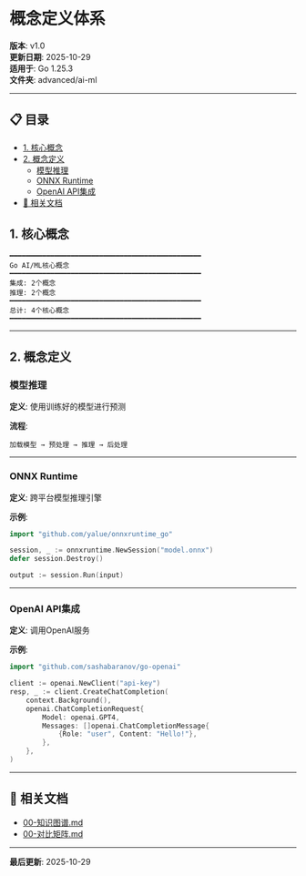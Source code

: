 ﻿# 概念定义体系

**版本**: v1.0  
**更新日期**: 2025-10-29  
**适用于**: Go 1.25.3  
**文件夹**: advanced/ai-ml

---

## 📋 目录


- [1. 核心概念](#1-核心概念)
- [2. 概念定义](#2-概念定义)
  - [模型推理](#模型推理)
  - [ONNX Runtime](#onnx-runtime)
  - [OpenAI API集成](#openai-api集成)
- [🔗 相关文档](#相关文档)

## 1. 核心概念

```text
━━━━━━━━━━━━━━━━━━━━━━━━━━━━━━━━━━━━━━━━━━━━━━━
Go AI/ML核心概念
━━━━━━━━━━━━━━━━━━━━━━━━━━━━━━━━━━━━━━━━━━━━━━━
集成: 2个概念
推理: 2个概念
━━━━━━━━━━━━━━━━━━━━━━━━━━━━━━━━━━━━━━━━━━━━━━━
总计: 4个核心概念
━━━━━━━━━━━━━━━━━━━━━━━━━━━━━━━━━━━━━━━━━━━━━━━
```

---

## 2. 概念定义

### 模型推理

**定义**: 使用训练好的模型进行预测

**流程**:
```text
加载模型 → 预处理 → 推理 → 后处理
```

---

### ONNX Runtime

**定义**: 跨平台模型推理引擎

**示例**:
```go
import "github.com/yalue/onnxruntime_go"

session, _ := onnxruntime.NewSession("model.onnx")
defer session.Destroy()

output := session.Run(input)
```

---

### OpenAI API集成

**定义**: 调用OpenAI服务

**示例**:
```go
import "github.com/sashabaranov/go-openai"

client := openai.NewClient("api-key")
resp, _ := client.CreateChatCompletion(
    context.Background(),
    openai.ChatCompletionRequest{
        Model: openai.GPT4,
        Messages: []openai.ChatCompletionMessage{
            {Role: "user", Content: "Hello!"},
        },
    },
)
```

---

## 🔗 相关文档

- [00-知识图谱.md](./00-知识图谱.md)
- [00-对比矩阵.md](./00-对比矩阵.md)

---

**最后更新**: 2025-10-29

